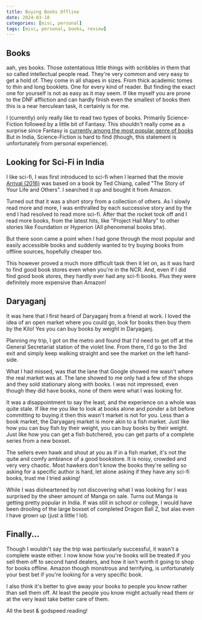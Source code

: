 ```yaml
---
title: Buying Books Offline
date: 2024-03-18
categories: [misc, personal]
tags: [misc, personal, books, review]
---
```

## Books 
aah, yes books. Those ostentatious little things with scribbles in them that so called intellectual people read. 
They're very common and very easy to get a hold of. They come in all shapes in sizes. From thick academic tomes to thin and long booklets.
One for every kind of reader. But finding the exact one for yourself is not as easy as it may seem. If like myself you are prone to the DNF affliction 
and can hardly finish even the smallest of books then this is a near herculean task, it certainly is for me. 

I (currently) only really like to read two types of books. Primarily Science-Fiction followed by a little bit of Fantasy. This shouldn't really come as a 
surprise since Fantasy is [currently among the most popular genre of books](https://wordsrated.com/fantasy-book-sales-statistics/#:~:text=Fantasy%20book%20sales%20grew%20by%2045.3%25%20in%202021%20compared%20to%202020%2C%20which%20was%20the%20largest%20increase%20among%20all%20genres%20aside%20from%20graphic%20novels.)
But in India, Science-Fiction is hard to find (though, this statement is unfortunately from personal experience).


## Looking for Sci-Fi in India 
I like sci-fi, I was first introduced to sci-fi when I learned that the movie [Arrival (2016)](https://imdb.com/title/tt2543164) was based on a book by Ted Chiang, called "The Story of Your Life and Others". I searched it up and bought it from Amazon. 

Turned out that it was a short story from a collection of others. As I slowly read more and more, I was enthralled by each successive story and by the end I had resolved to read more sci-fi. After that the rocket took off and I read more books, from the latest hits, like "Project Hail Mary" to other stories like Foundation or Hyperion (All phenomenal books btw). 

But there soon came a point when I had gone through the most popular and easily accessible books and suddenly wanted to try buying books from offline sources, hopefully cheaper too. 

This however proved a much more difficult task then it let on, as it was hard to find good book stores even when you're in the NCR. And, even if I did find good book stores, they hardly ever had any sci-fi books. Plus they were definitely more expensive than Amazon! 

## Daryaganj 
It was here that I first heard of Daryaganj from a friend at work. I loved the idea of an open market where you could go, look for books then buy them by the Kilo! Yes you can buy books by weight in Daryaganj. 

Planning my trip, I got on the metro and found that I'd need to get off at the General Secretariat station of the violet line. From there, I'd go to the 3rd exit and simply keep walking straight and see the market on the left hand-side. 

What I had missed, was that the lane that Google showed me wasn't where the real market was at. The lane showed to me only had a few of the shops and they sold stationary along with books. I was not impressed, even though they did have books, none of them were what I was looking for.

It was a disappointment to say the least, and the experience on a whole was quite stale.  If like me you like to look at books alone and ponder a bit before committing to buying it then this wasn't market is not for you. Less than a book market, the Daryaganj market is more akin to a fish market. Just like how you can buy fish by their weight, you can buy books by their weight. Just like how you can get a fish butchered, you can get parts of a complete series  from a new boxset. 

The sellers even hawk and shout at you as if in a fish market, it's not the quite and comfy ambiance of a good bookstore. It is noisy, crowded and very very chaotic. Most hawkers don't know the books they're selling so asking for a specific author is hard, let alone asking if they have any sci-fi books, trust me I tried asking! 

While I was disheartened by not discovering what I was looking for I was surprised by the sheer amount of Manga on sale. Turns out Manga is getting pretty popular in India. If was still in school or college, I would have been drooling of the large boxset of completed Dragon Ball Z, but alas even I have grown up (just a little ! lol). 

## Finally...
Though I wouldn't say the trip was particularly successful, it wasn't a complete waste either. I now know how you're books will be treated if you sell them off to second hand dealers, and how it isn't worth it going to shop for books offline. Amazon though monstrous and terrifying, is unfortunately your best bet if you're looking for a very specific book. 

I also think it's better to give away your books to people you know rather than sell them off. At least the people you know might actually read them or at the very least take better care of them. 

All the best & godspeed reading!












